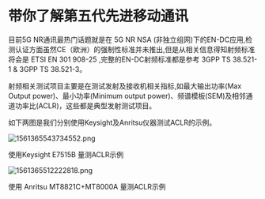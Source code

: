 # 带你了解第五代先进移动通讯

目前5G NR通讯最热门话题就是在 5G NR NSA (非独立组网)下的EN-DC应用,检测认证方面虽然CE（欧洲）的强制性标准并未推出,但是从相关信息得知射频标准将会是 ETSI EN 301 908-25 ,完整的EN-DC射频标准都是参考 3GPP TS 38.521-1 & 3GPP TS 38.521-3。 

 

射频相关测试项目主要是在测试发射及接收机相关指标,如最大输出功率(Max Output power)、最小功率(Minimum output power)、频谱模板(SEM)及相邻通道功率比(ACLR)，这些都是典型发射测试项目。 

 

如下两图是我们分别使用Keysight及Anritsu仪器测试ACLR的示例。



 

![1561365543734552.png](file:///C:\Users\ADMINI~1\AppData\Local\Temp\msohtmlclip1\01\clip_image002.jpg)

使用Keysight E7515B 量测ACLR示例

 

![1561365512222818.png](file:///C:\Users\ADMINI~1\AppData\Local\Temp\msohtmlclip1\01\clip_image003.jpg)

使用 Anritsu MT8821C+MT8000A 量测ACLR示例

 